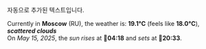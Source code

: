 
자동으로 추가된 텍스트입니다.

<!--START_SECTION:weather:moscow-->
Currently in **Moscow** (RU), the weather is: **19.1°C** (feels like **18.0°C**), ***scattered clouds***<br/>
On *May 15, 2025*, the *sun rises* at 🌅**04:18** and *sets* at 🌇**20:33**.
<!--END_SECTION:weather-->
